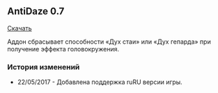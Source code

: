 ## AntiDaze 0.7

[Скачать](https://github.com/WoWruRU-ClassicAddons/AntiDaze/releases/download/0.7/AntiDaze.zip)

Аддон сбрасывает способности «Дух стаи» или «Дух гепарда» при получение эффекта головокружения.

### История изменений
- 22/05/2017 - Добавлена поддержка ruRU версии игры.